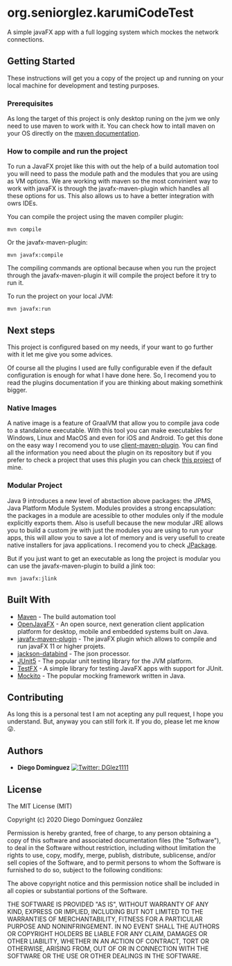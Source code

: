 # org.seniorglez.karumiCodeTest
A simple javaFX app with a full logging system which mockes the network connections.

## Getting Started

These instructions will get you a copy of the project up and running on your local machine for development and testing purposes.

### Prerequisites

As long the target of this project is only desktop runing on the jvm we only need to use maven to work with it. You can check how to intall maven on your OS directly on the [maven documentation](https://maven.apache.org/install.html).


### How to compile and run the project

To run a JavaFX projet like this with out the help of a build automation tool you will need to pass the module path and the modules that you are using as VM options. We are working with maven so the most convinient way to work with javaFX is through the javafx-maven-plugin which handles all these options for us. This also allows us to have a better integration with owrs IDEs.

You can compile the project using the maven compiler plugin:

```
mvn compile
```

Or the javafx-maven-plugin:


```
mvn javafx:compile
```

The compiling commands are optional because when you run the project through the javafx-maven-plugin it will compile the project before it try to run it.

To run the project on your local JVM:

```
mvn javafx:run
```

## Next steps
This project is configured based on my needs, if your want to go further with it let me give you some advices.

Of course all the plugins I used are fully configurable even if the default configuration is enough for what I have done here. So, I recomend you to read the plugins documentation if you are thinking about making somethink bigger.

### Native Images
A native image is a feature of GraalVM that allow you to compile java code to a standalone executable. With this tool you can make executables for Windows, Linux and MacOS and even for iOS and Android. To get this done on the easy way I recomend you to use [client-maven-plugin](https://github.com/gluonhq/client-maven-plugin). You can find all the information you need about the plugin on its repository but if you prefer to check a project that uses this plugin you can check [this project](https://github.com/seniorglez/calculatorFX) of mine.

### Modular Project

Java 9 introduces a new level of abstaction above packages: the JPMS, Java Platform Module System. Modules provides a strong encapsulation: the packages in a module are acessible to other modules only if the module explicitly exports them. Also is usefull because the new modular JRE allows you to build a custom jre with just the modules you are using to run your apps, this will allow you to save a lot of memory and is very usefull to create native installers for java applications. I recomend you to check [JPackage](https://openjdk.java.net/jeps/343). 

But if you just want to get an executable as long the project is modular you can use the javafx-maven-plugin to build a jlink too:

```
mvn javafx:jlink
```


## Built With

* [Maven](https://maven.apache.org/) - The build automation tool
* [OpenJavaFX](https://openjfx.io/) - An open source, next generation client application platform for desktop, mobile and embedded systems built on Java.
* [javafx-maven-plugin](https://github.com/openjfx/javafx-maven-plugin) - The javaFX plugin  which allows to compile and run javaFX 11 or higher projets.
* [jackson-databind](https://github.com/FasterXML/jackson-databind) - The json processor.
* [JUnit5](https://github.com/junit-team/junit5) - The popular unit testing library for the JVM platform.
* [TestFX](https://github.com/TestFX/TestFX) - A simple library for testing JavaFX apps with support for JUnit.
* [Mockito](https://github.com/mockito/mockito) - The popular mocking framework written in Java.

## Contributing

As long this is a personal test I am not acepting any pull request, I hope you understand. But, anyway you can still fork it. If you do, please let me know :stuck_out_tongue_winking_eye:.


## Authors

* **Diego Dominguez**   <a href="https://twitter.com/DGlez1111" target="_blank">
    <img alt="Twitter: DGlez1111" src="https://img.shields.io/twitter/follow/DGlez1111.svg?style=social" />
  </a>

## License

The MIT License (MIT)

Copyright (c) 2020 Diego Domínguez González

Permission is hereby granted, free of charge, to any person obtaining a copy of this software and associated documentation files (the "Software"), to deal in the Software without restriction, including without limitation the rights to use, copy, modify, merge, publish, distribute, sublicense, and/or sell copies of the Software, and to permit persons to whom the Software is furnished to do so, subject to the following conditions:

The above copyright notice and this permission notice shall be included in all copies or substantial portions of the Software.

THE SOFTWARE IS PROVIDED "AS IS", WITHOUT WARRANTY OF ANY KIND, EXPRESS OR IMPLIED, INCLUDING BUT NOT LIMITED TO THE WARRANTIES OF MERCHANTABILITY, FITNESS FOR A PARTICULAR PURPOSE AND NONINFRINGEMENT. IN NO EVENT SHALL THE AUTHORS OR COPYRIGHT HOLDERS BE LIABLE FOR ANY CLAIM, DAMAGES OR OTHER LIABILITY, WHETHER IN AN ACTION OF CONTRACT, TORT OR OTHERWISE, ARISING FROM, OUT OF OR IN CONNECTION WITH THE SOFTWARE OR THE USE OR OTHER DEALINGS IN THE SOFTWARE.
